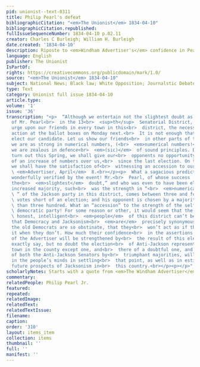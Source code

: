 ```yaml
---
pid: unionist--text-0311
title: Philip Pearl's defeat
bibliographicCitation: "<em>The Unionist</em> 1834-04-10"
bibliographicCitation.republished: 
fullIssueSequenceNumber: 1834-04-10 p.02.11
creator: Charles C Burleigh; William H. Burleigh
date.created: '1834-04-10'
description: Riposte to <em>Windham Advertiser's</em> confidence in Pearl's re-election
language: English
publisher: The Unionist
IsPartOf: 
rights: https://creativecommons.org/publicdomain/mark/1.0/
source: "<em>The Unionist</em> 1834-04-10"
subject: National News; Black law; White Opposition; Journalstic Debate
type: Text
category: Unionist full issue 1834-04-10
article.type: 
volume: '1'
issue: '36'
transcription: "<p>  “Although we entertain not the slightest doubt as to the success
  of Mr. Pearl<br>  in the 13<br>  <sup>th</sup>  Senatorial District, we cannot but
  urge upon our friends in every town in this<br>  district, the necessity of prompt
  action at the ballot boxes on Monday next.<br>  It is not enough that we merely
  elect our candidate. Let us show our friends<br>  in other parts of the State, that
  we are as strong in numerical numbers, (<br>  <em>numerical numbers!</em>  ) as
  we are zealous in defence<br>  <em>(sic)</em>  of sound principles. By a thorough
  turn out this Spring, we shall give our<br>  opponents no opportunity to boast even
  of an increase of numbers over us,<br>  since the last election. On the contrary,
  we shall have the satisfaction of<br>  witnessing an accession to our ranks.—<br>
  \ <em>Advertiser, April</em>  8.<br></p><p>  What a sagacious prediction! And how
  wonderfully verified by the event! Mr.<br>  Pearl, of whose success :we have not
  the<br>  <em>slightest</em>  doubt,” and who was even to have been elected by an
  increased majority, such<br>  was the strength in “<br>  <em>numerical numbers,</em>
  \ ” of the Jackson party in this district, comes between three and four hundred<br>
  \ votes short of an election; and his opponent is chosen by a majority of more<br>
  \ than three hundred. What an “accession” to the strength of the self-styled<br>
  \ democratic party! For some reason or other, it would seem that the plain,<br>
  \ honest, intelligent<br>  <em>people</em>  of this district can’t be made to believe
  that Democracy and Jacksonism<br>  <em>are</em>  precisely synonymous terms, and
  the old Democrats are so obstinate, that they<br>  won’t act as if they did believe
  it when they don’t. How much their confidence<br>  in the assertions and predictions
  of the Advertiser will be strengthened by<br>  the result of this election we cannot
  exactly say, but no doubt the election<br>  of Anti-Jackson representatives in every
  town in the county except one, and<br>  there of a doubtful one, and the choice
  of both the Anti-Jackson Senators by<br>  triumphant majorities, will have due weight
  in the people’s minds in settling<br>  that point, as well as in estimating the
  future prospects of Jacksonism in<br>  this country.<br></p><p></p>"
scholarlyNotes: Starts with a quote from <em>The Windham Advertiser</em>
commentary: 
relatedPeople: Philip Pearl Jr.
featured: 
repeated: 
relatedImage: 
relatedText: 
relatedTextIssue: 
filename: 
caption: 
order: '310'
layout: items_item
collection: items
thumbnail: ''
full: ''
manifest: ''
---
```

